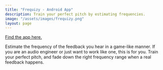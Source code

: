 ```yaml
---
title: "Frequizy - Android App"
description: Train your perfect pitch by estimating frequencies.
image: "/assets/images/frequizy.png"
layout: page
---
```


[Find the app here.](https://play.google.com/store/apps/details?id=com.nickel.frequizy)

Estimate the frequency of the feedback you hear in a game-like manner.
If you are an audio engineer or just want to work like one, this is for you. Train your perfect pitch, and fade down the right frequency range when a real feedback happens.